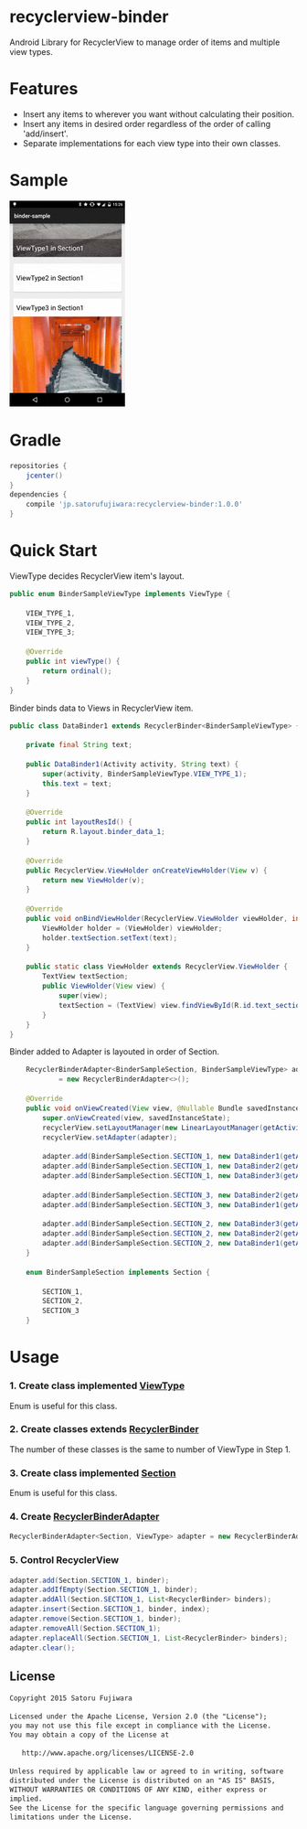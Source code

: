 recyclerview-binder
===

Android Library for RecyclerView to manage order of items and multiple view types.

# Features
* Insert any items to wherever you want without calculating their position.
* Insert any items in desired order regardless of the order of calling 'add/insert'.
* Separate implementations for each view type into their own classes.

# Sample

 ![Sample](/art/sample.gif)

# Gradle

```groovy
repositories {
    jcenter()
}
dependencies {
    compile 'jp.satorufujiwara:recyclerview-binder:1.0.0'
}
```

# Quick Start

ViewType decides RecyclerView item's layout.

```java
public enum BinderSampleViewType implements ViewType {

    VIEW_TYPE_1,
    VIEW_TYPE_2,
    VIEW_TYPE_3;

    @Override
    public int viewType() {
        return ordinal();
    }
}
```

Binder binds data to Views in RecyclerView item.

```java
public class DataBinder1 extends RecyclerBinder<BinderSampleViewType> {

    private final String text;

    public DataBinder1(Activity activity, String text) {
        super(activity, BinderSampleViewType.VIEW_TYPE_1);
        this.text = text;
    }

    @Override
    public int layoutResId() {
        return R.layout.binder_data_1;
    }

    @Override
    public RecyclerView.ViewHolder onCreateViewHolder(View v) {
        return new ViewHolder(v);
    }

    @Override
    public void onBindViewHolder(RecyclerView.ViewHolder viewHolder, int position) {
        ViewHolder holder = (ViewHolder) viewHolder;
        holder.textSection.setText(text);
    }

    public static class ViewHolder extends RecyclerView.ViewHolder {
        TextView textSection;
        public ViewHolder(View view) {
            super(view);
            textSection = (TextView) view.findViewById(R.id.text_section);
        }
    }
}
```

Binder added to Adapter is layouted in order of Section.

```java
    RecyclerBinderAdapter<BinderSampleSection, BinderSampleViewType> adapter
            = new RecyclerBinderAdapter<>();

    @Override
    public void onViewCreated(View view, @Nullable Bundle savedInstanceState) {
        super.onViewCreated(view, savedInstanceState);
        recyclerView.setLayoutManager(new LinearLayoutManager(getActivity()));
        recyclerView.setAdapter(adapter);

        adapter.add(BinderSampleSection.SECTION_1, new DataBinder1(getActivity(), "in Section1"));
        adapter.add(BinderSampleSection.SECTION_1, new DataBinder2(getActivity(), "in Section1"));
        adapter.add(BinderSampleSection.SECTION_1, new DataBinder3(getActivity(), "in Section1"));

        adapter.add(BinderSampleSection.SECTION_3, new DataBinder2(getActivity(), "in Section3"));
        adapter.add(BinderSampleSection.SECTION_3, new DataBinder1(getActivity(), "in Section3"));

        adapter.add(BinderSampleSection.SECTION_2, new DataBinder3(getActivity(), "in Section2"));
        adapter.add(BinderSampleSection.SECTION_2, new DataBinder2(getActivity(), "in Section2"));
        adapter.add(BinderSampleSection.SECTION_2, new DataBinder1(getActivity(), "in Section2"));
    }

    enum BinderSampleSection implements Section {

        SECTION_1,
        SECTION_2,
        SECTION_3
    }
```

# Usage

### 1. Create class implemented [ViewType](https://github.com/satorufujiwara/recyclerview-binder/blob/master/binder/src/main/java/jp/satorufujiwara/binder/ViewType.java)

Enum is useful for this class.
 
### 2. Create classes extends [RecyclerBinder](https://github.com/satorufujiwara/recyclerview-binder/blob/master/binder/src/main/java/jp/satorufujiwara/binder/recycler/RecyclerBinder.java)

The number of these classes is the same to number of ViewType in Step 1.

### 3. Create class implemented [Section](https://github.com/satorufujiwara/recyclerview-binder/blob/master/binder/src/main/java/jp/satorufujiwara/binder/Section.java)

Enum is useful for this class.

### 4. Create [RecyclerBinderAdapter](https://github.com/satorufujiwara/recyclerview-binder/blob/master/binder/src/main/java/jp/satorufujiwara/binder/recycler/RecyclerBinderAdapter.java)

```java
RecyclerBinderAdapter<Section, ViewType> adapter = new RecyclerBinderAdapter<>();
```

### 5. Control RecyclerView

```java
adapter.add(Section.SECTION_1, binder);
adapter.addIfEmpty(Section.SECTION_1, binder);
adapter.addAll(Section.SECTION_1, List<RecyclerBinder> binders);
adapter.insert(Section.SECTION_1, binder, index);
adapter.remove(Section.SECTION_1, binder);
adapter.removeAll(Section.SECTION_1);
adapter.replaceAll(Section.SECTION_1, List<RecyclerBinder> binders);
adapter.clear();
```


License
-------
    Copyright 2015 Satoru Fujiwara

    Licensed under the Apache License, Version 2.0 (the "License");
    you may not use this file except in compliance with the License.
    You may obtain a copy of the License at

       http://www.apache.org/licenses/LICENSE-2.0

    Unless required by applicable law or agreed to in writing, software
    distributed under the License is distributed on an "AS IS" BASIS,
    WITHOUT WARRANTIES OR CONDITIONS OF ANY KIND, either express or implied.
    See the License for the specific language governing permissions and
    limitations under the License.
